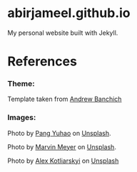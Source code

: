# abirjameel.github.io
My personal website built with Jekyll.

# References 
### Theme:
Template taken from [Andrew Banchich](https://github.com/andrewbanchich/forty-jekyll-theme)
### Images:
Photo by [Pang Yuhao](https://unsplash.com/@yuhao?utm_source=unsplash&utm_medium=referral&utm_content=creditCopyText) on [Unsplash](https://unsplash.com/s/photos/university?utm_source=unsplash&utm_medium=referral&utm_content=creditCopyText).      

Photo by [Marvin Meyer](https://unsplash.com/@marvelous?utm_source=unsplash&utm_medium=referral&utm_content=creditCopyText) on [Unsplash](https://unsplash.com/s/photos/working?utm_source=unsplash&utm_medium=referral&utm_content=creditCopyText).    

Photo by [Alex Kotliarskyi](https://unsplash.com/@frantic?utm_source=unsplash&utm_medium=referral&utm_content=creditCopyText) on [Unsplash](https://unsplash.com/s/photos/working?utm_source=unsplash&utm_medium=referral&utm_content=creditCopyText)


